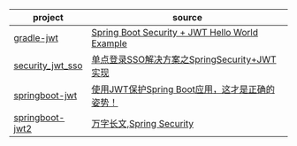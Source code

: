 | project                                                      | source                                                                                          |
| ------------------------------------------------------------ |-------------------------------------------------------------------------------------------------|
| [gradle-jwt](https://github.com/xmxe/jwt/tree/master/gradle-jwt) | [Spring Boot Security + JWT Hello World Example](https://www.javainuse.com/spring/boot-jwt)     |
| [security_jwt_sso](https://github.com/xmxe/jwt/tree/master/security_jwt_sso) | [单点登录SSO解决方案之SpringSecurity+JWT实现](https://blog.csdn.net/qq_38526573/article/details/103409430) |
| [springboot-jwt](https://github.com/xmxe/jwt/tree/master/springboot-jwt) | [使用JWT保护Spring Boot应用，这才是正确的姿势！](https://mp.weixin.qq.com/s/ey673_oEOYDJLP11EbZwRA)             |
| [springboot-jwt2](https://github.com/xmxe/jwt/tree/master/springboot-jwt2) | [万字长文,Spring Security](https://segmentfault.com/a/1190000023052493)                             |
